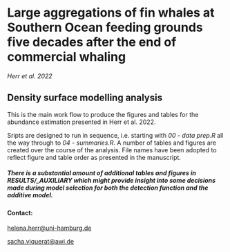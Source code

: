 # Large aggregations of fin whales at Southern Ocean feeding grounds five decades after the end of commercial whaling
*Herr et al. 2022*

## Density surface modelling analysis
 This is the main work flow to produce the figures and tables for the abundance estimation presented in Herr et al. 2022.

 Sripts are designed to run in sequence, i.e. starting with *00 - data prep.R* all the way through to *04 - summaries.R*.
 A number of tables and figures are created over the course of the analysis. File names have been adopted to reflect figure and table order as presented in the manuscript. 

 ##### There is a substantial amount of additional tables and figures in RESULTS\/_AUXILIARY which might provide insight into some decisions made during model selection for both the detection function and the additive model.

#### Contact:

helena.herr@uni-hamburg.de

sacha.viquerat@awi.de
